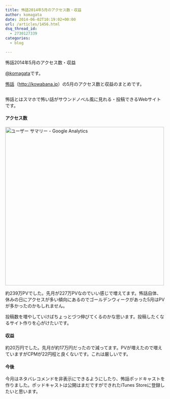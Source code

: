 ```yaml
---
title: 怖話2014年5月のアクセス数・収益
author: komagata
date: 2014-06-02T10:19:02+00:00
url: /articles/1456.html
dsq_thread_id:
  - 2730127339
categories:
  - blog

---
```

怖話2014年5月のアクセス数・収益

[@komagata][1]です。

<a title="怖話" href="http://kowabana.jp" target="_blank">怖話</a>（<a title="怖話" href="http://kowabana.jp" target="_blank">http://kowabana.jp</a>）の5月のアクセス数と収益のまとめです。

<p class="center">
  <a href="http://kowabana.jp"><img alt="" src="https://lh4.googleusercontent.com/-8-pkth8ETpA/UYjg32awOAI/AAAAAAAADKg/0h8DP9Cg4CQ/s400/Screen%2520Shot%25202013-05-07%2520at%25208.08.34%2520PM.png" /></a>
</p>

怖話とはスマホで怖い話がサウンドノベル風に見れる・投稿できるWebサイトです。

#### アクセス数

<p class="center">
  <img alt="ユーザー サマリー - Google Analytics" src="http://i.gyazo.com/06370fec44a0674e5367d0b03aa9b8bd.png" width="500px" />
</p>

約239万PVでした。先月が227万PVなのでいい感じで増えてます。怖話自体、休みの日にアクセスが多い傾向にあるのでゴールデンウィークがあった5月はPVが多かったのかもしれません。

投稿数を増やしていけばちょっとづつ伸びてくるのかな思います。投稿したくなるサイト作りを心がけたいです。

#### 収益

約20万円でした。先月が約17万円だったので減ってます。PVが増えたので増えていますがCPMが22円程と良くないです。これは厳しいです。

#### 今後

今月はネタバレコメンドを非表示にできるようにしたり、怖話ポッドキャストを作りました。ポッドキャストは公開はまだですができれたiTunes Storeに登録したいと思います。

 [1]: http://twitter.com/komagata
